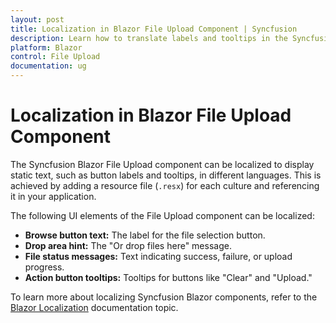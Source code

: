 ```yaml
---
layout: post
title: Localization in Blazor File Upload Component | Syncfusion
description: Learn how to translate labels and tooltips in the Syncfusion Blazor File Upload component to different cultures.
platform: Blazor
control: File Upload
documentation: ug
---
```


# Localization in Blazor File Upload Component

The Syncfusion Blazor File Upload component can be localized to display static text, such as button labels and tooltips, in different languages. This is achieved by adding a resource file (`.resx`) for each culture and referencing it in your application.

The following UI elements of the File Upload component can be localized:

*   **Browse button text:** The label for the file selection button.
*   **Drop area hint:** The "Or drop files here" message.
*   **File status messages:** Text indicating success, failure, or upload progress.
*   **Action button tooltips:** Tooltips for buttons like "Clear" and "Upload."

To learn more about localizing Syncfusion Blazor components, refer to the [Blazor Localization](https://blazor.syncfusion.com/documentation/common/localization) documentation topic.
